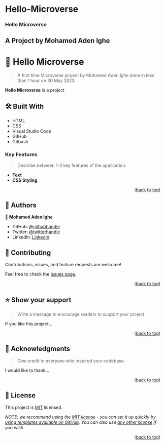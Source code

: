 # Hello-Microverse

<div><a name="readme-top"></a>

  <h3><b>Hello Microverse</b></h3>
    <h2><b>A Project by Mohamed Aden Ighe</b></h2>

</div>

<!-- PROJECT DESCRIPTION -->

# 📖 Hello Microverse <a name="about-project"></a>

> A first time Microverse project by Mohamed Aden Ighe done in less than 1 hour on 30 May 2023. 

**Hello Microverse** is a project

## 🛠 Built With <a name="built-with"></a>
- HTML 
- CSS
- Visual Studio Code
- GitHub
- Gitbash


<!-- Features -->

### Key Features <a name="key-features"></a>

> Describe between 1-3 key features of the application.

- **Text**
- **CSS Styling**
<p align="right">(<a href="#readme-top">back to top</a>)</p>

<!-- AUTHORS -->

## 👥 Authors <a name="authors"></a>

👤 **Mohamed Aden Ighe**

- GitHub: [@githubhandle](https://github.com/katarighe)
- Twitter: [@twitterhandle](https://twitter.com/katarighe)
- LinkedIn: [LinkedIn](https://linkedin.com/in/katarighe)

<!-- CONTRIBUTING -->

## 🤝 Contributing <a name="contributing"></a>

Contributions, issues, and feature requests are welcome!

Feel free to check the [issues page](../../issues/).

<p align="right">(<a href="#readme-top">back to top</a>)</p>

<!-- SUPPORT -->

## ⭐️ Show your support <a name="support"></a>

> Write a message to encourage readers to support your project

If you like this project...

<p align="right">(<a href="#readme-top">back to top</a>)</p>

<!-- ACKNOWLEDGEMENTS -->

## 🙏 Acknowledgments <a name="acknowledgements"></a>

> Give credit to everyone who inspired your codebase.

I would like to thank...

<p align="right">(<a href="#readme-top">back to top</a>)</p>

<!-- LICENSE -->

## 📝 License <a name="license"></a>

This project is [MIT](./LICENSE) licensed.

_NOTE: we recommend using the [MIT license](https://choosealicense.com/licenses/mit/) - you can set it up quickly by [using templates available on GitHub](https://docs.github.com/en/communities/setting-up-your-project-for-healthy-contributions/adding-a-license-to-a-repository). You can also use [any other license](https://choosealicense.com/licenses/) if you wish._

<p align="right">(<a href="#readme-top">back to top</a>)</p>
